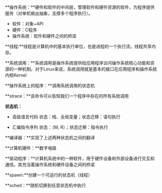 **操作系统：**硬件和软件的中间层，管理软件和硬件资源的软件，为程序提供服务（对单机做出抽象，支撑多个程序执行）。
+ 软件：对象+API
+ 硬件：C程序
+ 操作系统：软件和硬件之间的桥梁

**线程:**线程是计算机中的基本执行单位，也是进程的一个执行流。线程共享内存。

**系统调用：**系统调用是操作系统提供给应用程序访问操作系统核心功能和资源的一种机制。对于Linux来说，系统调用就是基本的接口在应用程序和操作系统内核Kernel

**操作系统上的程序：**调用系统调用的状态机

**strace：**该命令可以告知我们一个程序中存在的所有系统调用

**状态机：**
+ 高级语言代码
    状态：栈、全局变量；状态迁移：语句执行

+ 汇编指令序列
    状态：（M, R）；状态迁移：指令执行

**编译器：**实现了上述两种状态机之间的翻译

**计算机硬件：**数字电路

**驱动程序：**计算机系统中的一种软件，用于硬件设备和外部设备进行交互和通信。其充当着操作系统和硬件设备之间的桥梁

**spawn:**创建一个可运行的状态机（线程）

**sched：**随机切换到任意状态机中执行